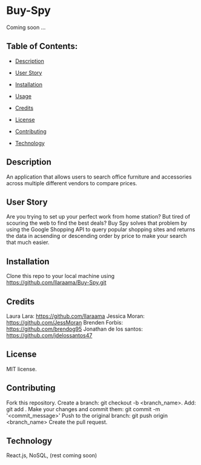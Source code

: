 # Buy-Spy
Coming soon ... 

 ## Table of Contents:
  * [Description](#Description)
 
  * [User Story](#User-Story)
  
  * [Installation](#Installation)

  * [Usage](#Usage)
  
  * [Credits](#Credits)

  * [License](#License)

  * [Contributing](#Contributing)

  * [Technology](#Technology)
  
  ## Description
  An application that allows users to search office furniture and accessories across multiple different vendors to compare prices.
  
  ## User Story
  Are you trying to set up your perfect work from home station? But tired of scouring the web to find the best deals? Buy Spy solves that problem by using the Google Shopping     API  to query popular shopping sites and returns the data in acsending or descending order by price to make your search that much easier.
  
  ## Installation 
  Clone this repo to your local machine using https://github.com/llaraama/Buy-Spy.git
  
  ## Credits
  Laura Lara: https://github.com/llaraama
  Jessica Moran: https://github.com/JessMoran
  Brenden Forbis: https://github.com/brendog95
  Jonathan de los santos: https://github.com/jdelossantos47
  
  ## License 
  MIT license.
  
  ## Contributing 
  Fork this repository. Create a branch: git checkout -b <branch_name>. Add: git add . Make your changes and commit them: git commit -m '<commit_message>' Push to the original     branch: git push origin <branch_name> Create the pull request.
  
  ## Technology
  React.js, NoSQL, (rest coming soon)
